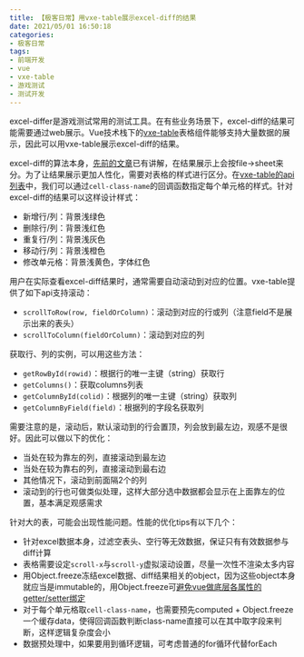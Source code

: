 ```yaml
---
title: 【极客日常】用vxe-table展示excel-diff的结果
date: 2021/05/01 16:50:18
categories:
- 极客日常
tags:
- 前端开发
- vue
- vxe-table
- 游戏测试
- 测试开发
---
```


excel-differ是游戏测试常用的测试工具。在有些业务场景下，excel-diff的结果可能需要通过web展示。Vue技术栈下的[vxe-table](https://gitee.com/xuliangzhan_admin/vxe-table)表格组件能够支持大量数据的展示，因此可以用vxe-table展示excel-diff的结果。

excel-diff的算法本身，[先前的文章](https://utmhikari.top/2020/01/23/testlife/excel_diff/)已有讲解，在结果展示上会按file->sheet来分。为了让结果展示更加人性化，需要对表格的样式进行区分。在[vxe-table的api列表](https://xuliangzhan_admin.gitee.io/vxe-table/v4/table/api)中，我们可以通过`cell-class-name`的回调函数指定每个单元格的样式。针对excel-diff的结果可以这样设计样式：

<!-- more -->

- 新增行/列：背景浅绿色
- 删除行/列：背景浅红色
- 重复行/列：背景浅灰色
- 移动行/列：背景浅橙色
- 修改单元格：背景浅黄色，字体红色

用户在实际查看excel-diff结果时，通常需要自动滚动到对应的位置。vxe-table提供了如下api支持滚动：

- `scrollToRow(row, fieldOrColumn)`：滚动到对应的行或列（注意field不是展示出来的表头）
- `scrollToColumn(fieldOrColumn)`：滚动到对应的列

获取行、列的实例，可以用这些方法：

- `getRowById(rowid)`：根据行的唯一主键（string）获取行
- `getColumns()`：获取columns列表
- `getColumnById(colid)`：根据列的唯一主键（string）获取列
- `getColumnByField(field)`：根据列的字段名获取列

需要注意的是，滚动后，默认滚动到的行会置顶，列会放到最左边，观感不是很好。因此可以做以下的优化：

- 当处在较为靠左的列，直接滚动到最左边
- 当处在较为靠右的列，直接滚动到最右边
- 其他情况下，滚动到前面隔2个的列
- 滚动到的行也可做类似处理，这样大部分选中数据都会显示在上面靠左的位置，基本满足观感需求

针对大的表，可能会出现性能问题。性能的优化tips有以下几个：

- 针对excel数据本身，过滤空表头、空行等无效数据，保证只有有效数据参与diff计算
- 表格需要设定`scroll-x`与`scroll-y`虚拟滚动设置，尽量一次性不渲染太多内容
- 用Object.freeze冻结excel数据、diff结果相关的object，因为这些object本身就应当是immutable的，用Object.freeze可[避免vue做底层各属性的getter/setter绑定](https://www.cnblogs.com/goloving/p/13969685.html)
- 对于每个单元格取`cell-class-name`，也需要预先computed + Object.freeze一个缓存data，使得回调函数判断class-name直接可以在其中取字段来判断，这样逻辑复杂度会小
- 数据预处理中，如果要用到循环逻辑，可考虑普通的for循环代替forEach

